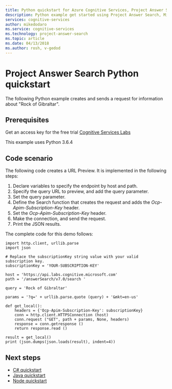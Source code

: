 ```yaml
---
title: Python quickstart for Azure Cognitive Services, Project Answer Search | Microsoft Docs
description: Python example get started using Project Answer Search, Microsoft Cognitive Services on Azure.
services: cognitive-services
author: mikedodaro
ms.service: cognitive-services
ms.technology: project-answer-search
ms.topic: article
ms.date: 04/13/2018
ms.author: rosh, v-gedod
---
```

# Project Answer Search Python quickstart

The following Python example creates and sends a request for information about "Rock of Gibraltar".

## Prerequisites

Get an access key for the free trial [Cognitive Services Labs](https://aka.ms/answersearchsubscription)

This example uses Python 3.6.4

## Code scenario 

The following code creates a URL Preview.
It is implemented in the following steps:
1. Declare variables to specify the endpoint by host and path.
2. Specify the query URL to preview, and add the query parameter.  
3. Set the query parameter.
4. Define the Search function that creates the request and adds the *Ocp-Apim-Subscription-Key* header.
5. Set the *Ocp-Apim-Subscription-Key* header. 
6. Make the connection, and send the request.
7. Print the JSON results.

The complete code for this demo follows:

````
import http.client, urllib.parse
import json

# Replace the subscriptionKey string value with your valid subscription key.
subscriptionKey = 'YOUR-SUBSCRIPTION-KEY'

host = 'https://api.labs.cognitive.microsoft.com'
path = '/answerSearch/v7.0/search '

query = 'Rock of Gibraltar'

params = '?q=' + urllib.parse.quote (query) + '&mkt=en-us'

def get_local():
    headers = {'Ocp-Apim-Subscription-Key': subscriptionKey}
    conn = http.client.HTTPSConnection (host)
    conn.request ("GET", path + params, None, headers)
    response = conn.getresponse ()
    return response.read ()

result = get_local()
print (json.dumps(json.loads(result), indent=4))

````
## Next steps
- [C# quickstart](c-sharp-quickstart.md)
- [Java quickstart](java-quickstart.md)
- [Node quickstart](node-quickstart.md)